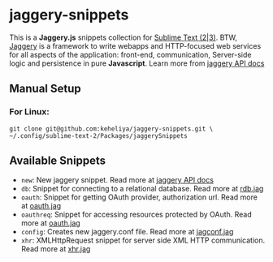 jaggery-snippets
================

This is a **Jaggery.js** snippets collection for [Sublime Text (2|3)](http://www.sublimetext.com/). BTW, [Jaggery](http://jaggeryjs.org/) is a framework to write webapps and HTTP-focused web services for all aspects of the application: front-end, communication, Server-side logic and persistence in pure **Javascript**. Learn more from [jaggery API docs](http://jaggeryjs.org/documentation.jag)

## Manual Setup

### For Linux:

	git clone git@github.com:keheliya/jaggery-snippets.git \ 
	~/.config/sublime-text-2/Packages/jaggerySnippets

## Available Snippets
* `new`: New jaggery snippet. Read more at [jaggery API docs](http://jaggeryjs.org/documentation.jag)
* `db`: Snippet for connecting to a relational database. Read more at [rdb.jag](http://jaggeryjs.org/apidocs/rdb.jag)
* `oauth`: Snippet for getting OAuth provider, authorization url. Read more at [oauth.jag](http://jaggeryjs.org/apidocs/oauth.jag)
* `oauthreq`: Snippet for accessing resources protected by OAuth. Read more at [oauth.jag](http://jaggeryjs.org/apidocs/oauth.jag)
* `config`: Creates new jaggery.conf file. Read more at [jagconf.jag](http://jaggeryjs.org/apidocs/jagconf.jag)
* `xhr`: XMLHttpRequest snippet for server side XML HTTP communication. Read more at [xhr.jag](http://jaggeryjs.org/apidocs/xhr.jag)